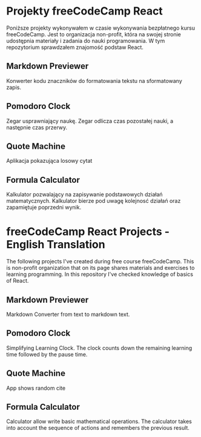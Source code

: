 # Projekty freeCodeCamp React
Poniższe projekty wykonywałem w czasie wykonywania bezpłatnego kursu freeCodeCamp. Jest to organizacja non-profit, która na swojej stronie udostępnia materiały i zadania do nauki programowania. 
W tym repozytorium sprawdzałem znajomość podstaw React.

## Markdown Previewer
Konwerter kodu znaczników do formatowania tekstu na sformatowany zapis.

## Pomodoro Clock
Zegar usprawniający naukę. Zegar odlicza czas pozostałej nauki, a następnie czas przerwy.

## Quote Machine
Aplikacja pokazująca losowy cytat

## Formula Calculator
Kalkulator pozwalający na zapisywanie podstawowych działań matematycznych. Kalkulator bierze pod uwagę kolejnosć działań oraz zapamiętuje poprzedni wynik.

# freeCodeCamp React Projects - English Translation
The following projects I've created during free course freeCodeCamp. This is non-profit organization that on its page shares materials and exercises to learning programming.
In this repository I've checked knowledge of basics of React.

## Markdown Previewer
Markdown Converter from text to markdown text.

## Pomodoro Clock
Simplifying Learning Clock. The clock counts down the remaining learning time followed by the pause time.

## Quote Machine
App shows random cite

## Formula Calculator
Calculator allow write basic mathematical operations. The calculator takes into account the sequence of actions and remembers the previous result.
